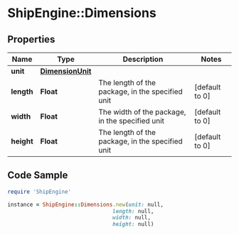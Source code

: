 # ShipEngine::Dimensions

## Properties

Name | Type | Description | Notes
------------ | ------------- | ------------- | -------------
**unit** | [**DimensionUnit**](DimensionUnit.md) |  | 
**length** | **Float** | The length of the package, in the specified unit | [default to 0]
**width** | **Float** | The width of the package, in the specified unit | [default to 0]
**height** | **Float** | The length of the package, in the specified unit | [default to 0]

## Code Sample

```ruby
require 'ShipEngine'

instance = ShipEngine::Dimensions.new(unit: null,
                                 length: null,
                                 width: null,
                                 height: null)
```



